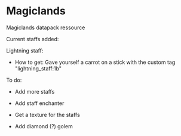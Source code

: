 # Magiclands
Magiclands datapack ressource

Current staffs added:

Lightning staff:

- How to get: Gave yourself a carrot on a stick with the custom tag "lightning_staff:1b"

To do:

- Add more staffs
- Add staff enchanter
- Get a texture for the staffs

- Add diamond (?) golem
